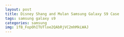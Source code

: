 ```yaml
---
layout: post
title: Disney Shang and Mulan Samsung Galaxy S9 Case
tags: samsung galaxy s9
categories: samsung
img: 1fB_FopOhITUTloe2QAbRjVC2mhMkLWAJ
---
```

